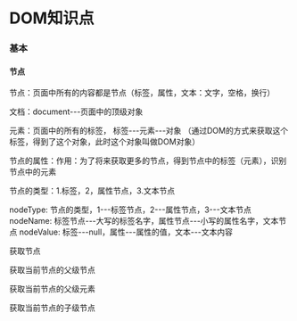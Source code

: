 
# DOM知识点

### 基本

#### 节点

节点：页面中所有的内容都是节点（标签，属性，文本：文字，空格，换行）

文档：document---页面中的顶级对象

元素：页面中的所有的标签， 标签---元素---对象 （通过DOM的方式来获取这个标签，得到了这个对象，此时这个对象叫做DOM对象）

节点的属性：作用：为了将来获取更多的节点，得到节点中的标签（元素），识别节点中的元素

节点的类型：1.标签，2，属性节点，3.文本节点

nodeType: 节点的类型，1---标签节点，2---属性节点，3---文本节点
nodeName: 标签节点---大写的标签名字，属性节点---小写的属性名字，文本节点
nodeValue: 标签---null，属性---属性的值，文本---文本内容

获取节点

获取当前节点的父级节点

获取当前节点的父级元素

获取当前节点的子级节点
